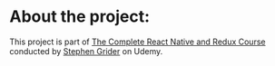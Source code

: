 <h1>About the project:</h1>
<div>This project is part of <a href="https://www.udemy.com/the-complete-react-native-and-redux-course/">The Complete React Native and Redux Course</a> conducted by <a href="https://www.udemy.com/user/sgslo/">Stephen Grider</a> on Udemy.</div>
